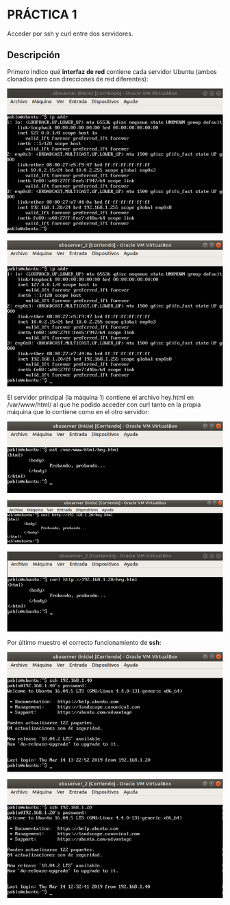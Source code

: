 # PRÁCTICA 1

Acceder por ssh y curl entre dos servidores.

## Descripción

Primero indico qué **interfaz de red** contiene cada servidor Ubuntu (ambos clonados pero con direcciones de red diferentes):


![interfaz1](https://github.com/pcerezo/SWAP1819/blob/master/Practica1/interfaz_red_maquina1.png)

![interfaz2](https://github.com/pcerezo/SWAP1819/blob/master/Practica1/interfaz_red_maquina2.png)

El servidor principal (la máquina 1) contiene el archivo hey.html en /var/www/html/ al que he podido acceder con curl tanto en la propia máquina que lo contiene como en el otro servidor:

![html](https://github.com/pcerezo/SWAP1819/blob/master/Practica1/contenido_html_maquina1.png)

![curl1](https://github.com/pcerezo/SWAP1819/blob/master/Practica1/curl_maquina1.png)

![curl2](https://github.com/pcerezo/SWAP1819/blob/master/Practica1/curl_maquina2.png)

Por último muestro el correcto funcionamiento de **ssh**:

![ssh1](https://github.com/pcerezo/SWAP1819/blob/master/Practica1/ssh_de_maquina1_a_maquina2.png)

![ssh2](https://github.com/pcerezo/SWAP1819/blob/master/Practica1/ssh_de_maquina2_a_maquina1.png)


